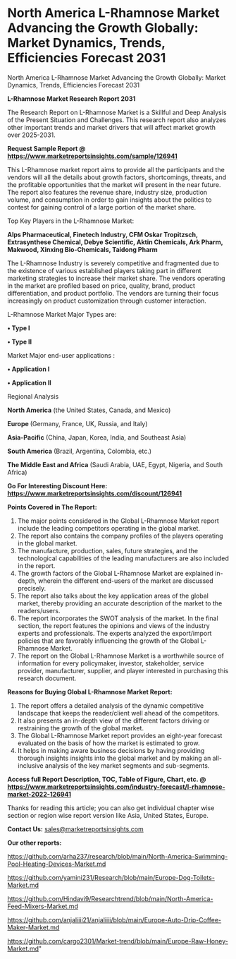 # North America L-Rhamnose Market Advancing the Growth Globally: Market Dynamics, Trends, Efficiencies Forecast 2031
North America L-Rhamnose Market Advancing the Growth Globally: Market Dynamics, Trends, Efficiencies Forecast 2031

<strong>L-Rhamnose Market Research Report 2031</strong>

The Research Report on L-Rhamnose Market is a Skillful and Deep Analysis of the Present Situation and Challenges. This research report also analyzes other important trends and market drivers that will affect market growth over 2025-2031.

<strong>Request Sample Report @ <a href=https://www.marketreportsinsights.com/sample/126941>https://www.marketreportsinsights.com/sample/126941</a></strong>

This L-Rhamnose market report aims to provide all the participants and the vendors will all the details about growth factors, shortcomings, threats, and the profitable opportunities that the market will present in the near future. The report also features the revenue share, industry size, production volume, and consumption in order to gain insights about the politics to contest for gaining control of a large portion of the market share.

Top Key Players in the L-Rhamnose Market:

<strong>Alps Pharmaceutical, Finetech Industry, CFM Oskar Tropitzsch, Extrasynthese Chemical, Debye Scientific, Aktin Chemicals, Ark Pharm, Makwood, Xinxing Bio-Chemicals, Taidong Pharm</strong>

The L-Rhamnose Industry is severely competitive and fragmented due to the existence of various established players taking part in different marketing strategies to increase their market share. The vendors operating in the market are profiled based on price, quality, brand, product differentiation, and product portfolio. The vendors are turning their focus increasingly on product customization through customer interaction.

L-Rhamnose Market Major Types are:

<strong>• Type I

• Type II</strong>

Market Major end-user applications :

<strong>• Application I

• Application II</strong>

Regional Analysis

</u><strong><b>North America</b></strong> (the United States, Canada, and Mexico)

<strong><b>Europe </b></strong>(Germany, France, UK, Russia, and Italy)

<strong><b>Asia-Pacific</b></strong> (China, Japan, Korea, India, and Southeast Asia)

<strong><b>South America</b></strong> (Brazil, Argentina, Colombia, etc.)

<strong><b>The Middle East and Africa</b></strong> (Saudi Arabia, UAE, Egypt, Nigeria, and South Africa)

<strong>Go For Interesting Discount Here: <a href=https://www.marketreportsinsights.com/discount/126941>https://www.marketreportsinsights.com/discount/126941</a></strong>

<strong>Points Covered in The Report:</strong>
<ol>
  <li>The major points considered in the Global L-Rhamnose Market report include the leading competitors operating in the global market.</li>
  <li>The report also contains the company profiles of the players operating in the global market.</li>
  <li>The manufacture, production, sales, future strategies, and the technological capabilities of the leading manufacturers are also included in the report.</li>
  <li>The growth factors of the Global L-Rhamnose Market are explained in-depth, wherein the different end-users of the market are discussed precisely.</li>
  <li>The report also talks about the key application areas of the global market, thereby providing an accurate description of the market to the readers/users.</li>
  <li>The report incorporates the SWOT analysis of the market. In the final section, the report features the opinions and views of the industry experts and professionals. The experts analyzed the export/import policies that are favorably influencing the growth of the Global L-Rhamnose Market.</li>
  <li>The report on the Global L-Rhamnose Market is a worthwhile source of information for every policymaker, investor, stakeholder, service provider, manufacturer, supplier, and player interested in purchasing this research document.</li>
</ol>
<strong>Reasons for Buying Global L-Rhamnose Market Report:</strong>

<ol>
  <li>The report offers a detailed analysis of the dynamic competitive landscape that keeps the reader/client well ahead of the competitors.</li>
  <li>It also presents an in-depth view of the different factors driving or restraining the growth of the global market.</li>
  <li>The Global L-Rhamnose Market report provides an eight-year forecast evaluated on the basis of how the market is estimated to grow.</li>
  <li>It helps in making aware business decisions by having providing thorough insights insights into the global market and by making an all-inclusive analysis of the key market segments and sub-segments.</li>
</ol>
<strong>Access full Report Description, TOC, Table of Figure, Chart, etc. @ <a href=https://www.marketreportsinsights.com/industry-forecast/l-rhamnose-market-2022-126941>https://www.marketreportsinsights.com/industry-forecast/l-rhamnose-market-2022-126941</a></strong>


Thanks for reading this article; you can also get individual chapter wise section or region wise report version like Asia, United States, Europe.

<strong>Contact Us:</strong>
sales@marketreportsinsights.com

<strong>Our other reports:</strong>

<a href=https://github.com/arha237/research/blob/main/North-America-Swimming-Pool-Heating-Devices-Market.md>https://github.com/arha237/research/blob/main/North-America-Swimming-Pool-Heating-Devices-Market.md</a>

<a href=https://github.com/yamini231/Research/blob/main/Europe-Dog-Toilets-Market.md>https://github.com/yamini231/Research/blob/main/Europe-Dog-Toilets-Market.md</a>

<a href=https://github.com/Hindavi9/Researchtrend/blob/main/North-America-Feed-Mixers-Market.md>https://github.com/Hindavi9/Researchtrend/blob/main/North-America-Feed-Mixers-Market.md</a>

<a href=https://github.com/anjaliiii21/anjaliiii/blob/main/Europe-Auto-Drip-Coffee-Maker-Market.md>https://github.com/anjaliiii21/anjaliiii/blob/main/Europe-Auto-Drip-Coffee-Maker-Market.md</a>

<a href=https://github.com/cargo2301/Market-trend/blob/main/Europe-Raw-Honey-Market.md>https://github.com/cargo2301/Market-trend/blob/main/Europe-Raw-Honey-Market.md</a>"
